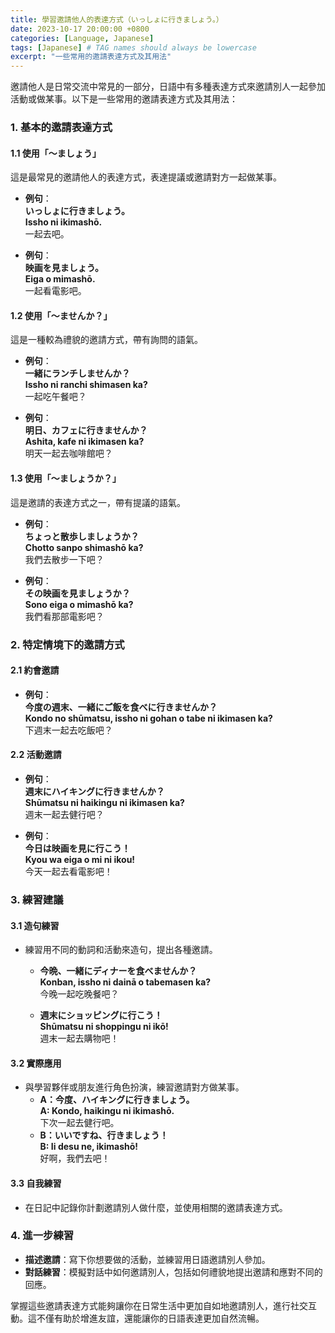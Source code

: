 ```yaml
---
title: 學習邀請他人的表達方式（いっしょに行きましょう。）
date: 2023-10-17 20:00:00 +0800
categories: [Language, Japanese]
tags: [Japanese] # TAG names should always be lowercase
excerpt: "一些常用的邀請表達方式及其用法"
---
```


邀請他人是日常交流中常見的一部分，日語中有多種表達方式來邀請別人一起參加活動或做某事。以下是一些常用的邀請表達方式及其用法：

### **1. 基本的邀請表達方式**

#### **1.1 使用「〜ましょう」**
這是最常見的邀請他人的表達方式，表達提議或邀請對方一起做某事。

- **例句**：  
  **いっしょに行きましょう。**  
  **Issho ni ikimashō.**  
  一起去吧。

- **例句**：  
  **映画を見ましょう。**  
  **Eiga o mimashō.**  
  一起看電影吧。

#### **1.2 使用「〜ませんか？」**
這是一種較為禮貌的邀請方式，帶有詢問的語氣。

- **例句**：  
  **一緒にランチしませんか？**  
  **Issho ni ranchi shimasen ka?**  
  一起吃午餐吧？

- **例句**：  
  **明日、カフェに行きませんか？**  
  **Ashita, kafe ni ikimasen ka?**  
  明天一起去咖啡館吧？

#### **1.3 使用「〜ましょうか？」**
這是邀請的表達方式之一，帶有提議的語氣。

- **例句**：  
  **ちょっと散歩しましょうか？**  
  **Chotto sanpo shimashō ka?**  
  我們去散步一下吧？

- **例句**：  
  **その映画を見ましょうか？**  
  **Sono eiga o mimashō ka?**  
  我們看那部電影吧？

### **2. 特定情境下的邀請方式**

#### **2.1 約會邀請**
- **例句**：  
  **今度の週末、一緒にご飯を食べに行きませんか？**  
  **Kondo no shūmatsu, issho ni gohan o tabe ni ikimasen ka?**  
  下週末一起去吃飯吧？

#### **2.2 活動邀請**
- **例句**：  
  **週末にハイキングに行きませんか？**  
  **Shūmatsu ni haikingu ni ikimasen ka?**  
  週末一起去健行吧？

- **例句**：  
  **今日は映画を見に行こう！**  
  **Kyou wa eiga o mi ni ikou!**  
  今天一起去看電影吧！

### **3. 練習建議**

#### **3.1 造句練習**
- 練習用不同的動詞和活動來造句，提出各種邀請。
  - **今晩、一緒にディナーを食べませんか？**  
    **Konban, issho ni dainā o tabemasen ka?**  
    今晚一起吃晚餐吧？

  - **週末にショッピングに行こう！**  
    **Shūmatsu ni shoppingu ni ikō!**  
    週末一起去購物吧！

#### **3.2 實際應用**
- 與學習夥伴或朋友進行角色扮演，練習邀請對方做某事。
  - **A：今度、ハイキングに行きましょう。**  
    **A: Kondo, haikingu ni ikimashō.**  
    下次一起去健行吧。
  - **B：いいですね、行きましょう！**  
    **B: Ii desu ne, ikimashō!**  
    好啊，我們去吧！

#### **3.3 自我練習**
- 在日記中記錄你計劃邀請別人做什麼，並使用相關的邀請表達方式。

### **4. 進一步練習**

- **描述邀請**：寫下你想要做的活動，並練習用日語邀請別人參加。
- **對話練習**：模擬對話中如何邀請別人，包括如何禮貌地提出邀請和應對不同的回應。

掌握這些邀請表達方式能夠讓你在日常生活中更加自如地邀請別人，進行社交互動。這不僅有助於增進友誼，還能讓你的日語表達更加自然流暢。
